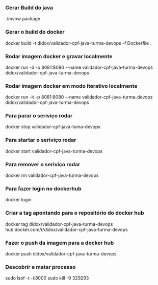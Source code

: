 
### Gerar Build do java ###
./mvnw package 

### Gerar o build do docker ###
docker build -t didox/validador-cpf-java-turma-devops -f Dockerfile .

### Rodar imagem docker e gravar localmente ###
docker run -d -p 8081:8080 --name validador-cpf-java-turma-devops didox/validador-cpf-java-turma-devops
### Rodar imagem docker em modo iterativo localmente ###
docker run -it -p 8081:8080 --name validador-cpf-java-turma-devops didox/validador-cpf-java-turma-devops

### Para parar o seriviço rodar ###
docker stop validador-cpf-java-tuma-devops

### Para startar o seriviço rodar ###
docker start validador-cpf-java-turma-devops

### Para remover o seriviço rodar ###
docker rm validador-cpf-java-turma-devops

### Para fazer login no dockerhub ###
docker login

### Criar a tag apontando para o repositório do docker hub ###
docker tag didox/validador-cpf-java-turma-devops hub.docker.com/r/didox/validador-cpf-java-turma-devops

### Fazer o push da imagem para a docker hub ###
docker push didox/validador-cpf-java-turma-devops

### Descobrir e matar processo ###
sudo lsof -t -i:8000
sudo kill -9 329293